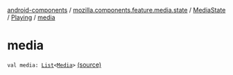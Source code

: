 [android-components](../../../index.md) / [mozilla.components.feature.media.state](../../index.md) / [MediaState](../index.md) / [Playing](index.md) / [media](./media.md)

# media

`val media: `[`List`](https://kotlinlang.org/api/latest/jvm/stdlib/kotlin.collections/-list/index.html)`<`[`Media`](../../../mozilla.components.concept.engine.media/-media/index.md)`>` [(source)](https://github.com/mozilla-mobile/android-components/blob/master/components/feature/media/src/main/java/mozilla/components/feature/media/state/MediaState.kt#L26)